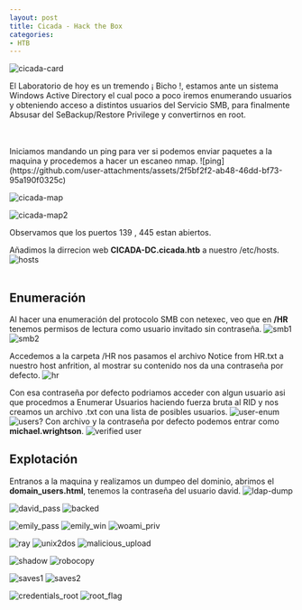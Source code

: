 ```yaml
---
layout: post
title: Cicada - Hack the Box
categories:
- HTB 
---
```



![cicada-card](https://github.com/user-attachments/assets/5296de6c-41fa-4ac3-9d03-a8b025a39787)







El Laboratorio de hoy es un tremendo ¡ Bicho !, estamos ante un sistema Windows Active Directory el cual poco a poco iremos enumerando usuarios y obteniendo acceso a distintos usuarios del Servicio SMB, para finalmente Absusar del SeBackup/Restore Privilege y convertirnos en root.






<br>
<br>
Iniciamos mandando un ping para ver si podemos enviar paquetes a la maquina y procedemos a hacer un escaneo nmap.
![ping](https://github.com/user-attachments/assets/2f5bf2f2-ab48-46dd-bf73-95a190f0325c)

![cicada-map](https://github.com/user-attachments/assets/bc057823-303a-4d32-9dbc-e60295053338)

![cicada-map2](https://github.com/user-attachments/assets/8a70f91e-f0e7-45d2-842b-2f85ce00ff82)

Observamos que los puertos 139 , 445 estan abiertos.

Añadimos la dirrecion web **CICADA-DC.cicada.htb** a nuestro /etc/hosts.
![hosts](https://github.com/user-attachments/assets/a05d043a-dbe1-4a8d-abf4-311b5aeae5d5)
<br>
<br>
## Enumeración

Al hacer una enumeración del protocolo SMB con netexec, veo que en **/HR** tenemos permisos de lectura como usuario invitado sin contraseña.
![smb1](https://github.com/user-attachments/assets/35bac525-87be-40a5-bc41-3e46dc13b407)
![smb2](https://github.com/user-attachments/assets/0b1c5319-fe63-4a7d-a9cb-1e19778068a2)

Accedemos a la carpeta /HR nos pasamos el archivo Notice from HR.txt a nuestro host anfrition, al mostrar su contenido nos da una contraseña por defecto.
![hr](https://github.com/user-attachments/assets/9f119c27-ea79-4919-bd4a-f7f8ea6d95dd)

Con esa contraseña por defecto podriamos acceder con algun usuario asi que procedmos a Enumerar Usuarios haciendo fuerza bruta al RID y nos creamos un archivo .txt con una lista de posibles usuarios.
![user-enum](https://github.com/user-attachments/assets/9698c631-09ca-42c6-aa29-2b0ead3a2bb9)
![users?](https://github.com/user-attachments/assets/fc6e6d3f-16b6-4e6b-a4c7-4a678582ecfb)
Con archivo y la contraseña por defecto podemos entrar como **michael.wrightson**.
![verified user](https://github.com/user-attachments/assets/49cd356d-e496-47ce-bda3-2cd240537a79)


## Explotación  
Entranos a la maquina  y realizamos un dumpeo del dominio, abrimos el **domain_users.html**, tenemos la contraseña del usuario david.
![ldap-dump](https://github.com/user-attachments/assets/e12a7840-9d36-4d34-95ea-cbb5b0a34672)

![david_pass](https://github.com/user-attachments/assets/08a85ee9-defa-4c7d-8f69-7f347ea13d7b)
![backed](https://github.com/user-attachments/assets/22899f1d-7726-4b63-86ac-682be75773b9)

![emily_pass](https://github.com/user-attachments/assets/81819965-dda5-4771-b1b0-63e413c5bc98)
![emily_win](https://github.com/user-attachments/assets/1c75404e-28b4-45f3-b92d-c0f2db2cb59d)
![woami_priv](https://github.com/user-attachments/assets/fb17102e-a48e-43a8-a040-4b463bd29869)


![ray](https://github.com/user-attachments/assets/5d153a44-75a4-4d4f-bd33-06eb6f7e221a)
![unix2dos](https://github.com/user-attachments/assets/105a8b8e-e2fb-4f25-8db8-21c9698032d0)
![malicious_upload](https://github.com/user-attachments/assets/671ef274-1d93-4885-a00d-f0d0afde12f3)

![shadow](https://github.com/user-attachments/assets/ad7c7944-d1cd-4a26-818a-35b34507a718)
![robocopy](https://github.com/user-attachments/assets/f5bd58de-f420-4350-a8b2-049eb79c656d)



![saves1](https://github.com/user-attachments/assets/e92dbb67-9a9d-4a76-8e3c-f07d4c284e24)
![saves2](https://github.com/user-attachments/assets/24e201b9-042b-4f0f-94ad-d5d15b8c86b4)




![credentials_root](https://github.com/user-attachments/assets/d446aa25-11b8-4103-bbbc-b9dc85ea2074)
![root_flag](https://github.com/user-attachments/assets/6dd5518d-2cff-4b4c-939a-73e089c0331d)











